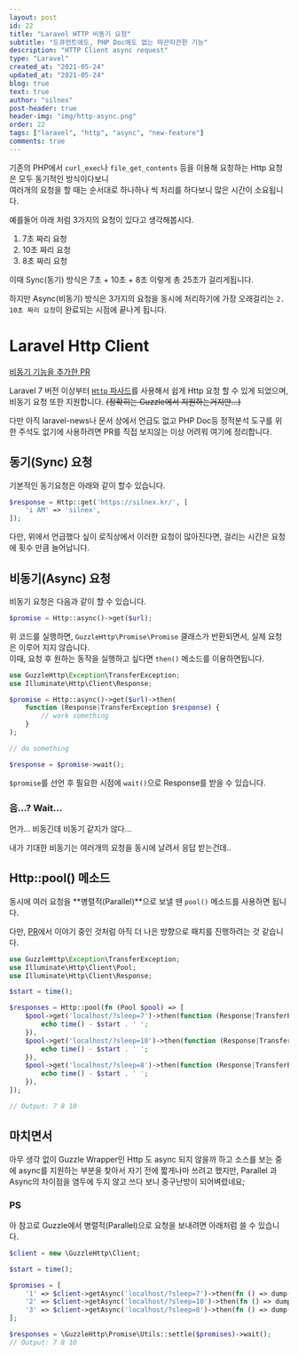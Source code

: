```yaml
---
layout: post
id: 22
title: "Laravel HTTP 비동기 요청"
subtitle: "도큐먼트에도, PHP Doc에도 없는 따끈따끈한 기능"
description: "HTTP Client async request"
type: "Laravel"
created_at: "2021-05-24"
updated_at: "2021-05-24"
blog: true
text: true
author: "silnex"
post-header: true
header-img: "img/http-async.png"
order: 22
tags: ["laravel", "http", "async", "new-feature"]
comments: true
---
```


기존의 PHP에서 `curl_exec`나 `file_get_contents` 등을 이용해 요청하는 Http 요청은 모두 동기적인 방식이다보니  
여러개의 요청을 할 때는 순서대로 하나하나 씩 처리를 하다보니 많은 시간이 소요됩니다.

예를들어 아래 처럼 3가지의 요청이 있다고 생각해봅시다.

1. 7초 짜리 요청
2. 10초 짜리 요청
3. 8초 짜리 요청

이때 Sync(동기) 방식은 7초 + 10초 + 8초 이렇게 총 25초가 걸리게됩니다.

하지만 Async(비동기) 방식은 3가지의 요청을 동시에 처리하기에 가장 오래걸리는 `2. 10초 짜리 요청`이 완료되는 시점에 끝나게 됩니다.

# Laravel Http Client

[비동기 기능을 추가한 PR](https://github.com/laravel/framework/pull/36948)

Laravel 7 버전 이상부터 [`Http` 파사드](https://laravel.kr/docs/http-client)를 사용해서
쉽게 Http 요청 할 수 있게 되었으며, 비동기 요청 또한 지원합니다.
~~(정확히는 Guzzle에서 지원하는거지만...)~~

다만 아직 laravel-news나 문서 상에서 언급도 없고 PHP Doc등 정적분석 도구를 위한 주석도 없기에
사용하려면 PR를 직접 보지않는 이상 어려워 여기에 정리합니다.

## 동기(Sync) 요청

기본적인 동기요청은 아래와 같이 할수 있습니다.

```php
$response = Http::get('https://silnex.kr/', [
    'i AM' => 'silnex',
]);
```

다만, 위에서 언급했다 싶이 로직상에서 이러한 요청이 많아진다면, 걸리는 시간은 요청에 횟수 만큼 늘어납니다.

## 비동기(Async) 요청

비동기 요청은 다음과 같이 할 수 있습니다.

```php
$promise = Http::async()->get($url);
```

위 코드를 실행하면, `GuzzleHttp\Promise\Promise` 클래스가 반환되면서, 실제 요청은 이루어 지지 않습니다.  
이때, 요청 후 원하는 동작을 실행하고 싶다면 `then()` 메소드를 이용하면됩니다.

```php
use GuzzleHttp\Exception\TransferException;
use Illuminate\Http\Client\Response;

$promise = Http::async()->get($url)->then(
    function (Response|TransferException $response) {
        // work something
    }
);

// do something

$response = $promise->wait();
```

`$promise`를 선언 후 필요한 시점에 `wait()`으로 Response를 받을 수 있습니다.

### 음...? Wait...

먼가... 비동긴데 비동기 같지가 않다...

내가 기대한 비동기는 여러개의 요청을 동시에 날려서 응답 받는건데..


## Http::pool() 메소드

동시에 여러 요청을 **병렬적(Parallel)**으로 보낼 땐 `pool()` 메소드를 사용하면 됩니다.

다만, [PR](https://github.com/laravel/framework/pull/36948)에서 이야기 중인 것처럼 아직 더 나은 방향으로 패치를 진행하려는 것 같습니다.

```php
use GuzzleHttp\Exception\TransferException;
use Illuminate\Http\Client\Pool;
use Illuminate\Http\Client\Response;

$start = time();

$responses = Http::pool(fn (Pool $pool) => [
    $pool->get('localhost/?sleep=7')->then(function (Response|TransferException $response) {
        echo time() - $start . ' ';
    }),
    $pool->get('localhost/?sleep=10')->then(function (Response|TransferException $response) {
        echo time() - $start . ' ';
    }),
    $pool->get('localhost/?sleep=8')->then(function (Response|TransferException $response) {
        echo time() - $start . ' ';
    }),
]);

// Output: 7 8 10
```

## 마치면서

아무 생각 없이 Guzzle Wrapper인 Http 도 async 되지 않을까 하고 소스를 보는 중에 async를 지원하는 부분을 찾아서 자기 전에 짧게나마 쓰려고 했지만, Parallel 과 Async의 차이점을 염두에 두지 않고 쓰다 보니 중구난방이 되어벼렸네요;

### PS

아 참고로 Guzzle에서 병렬적(Parallel)으로 요청을 보내려면 아래처럼 쓸 수 있습니다.

```php
$client = new \GuzzleHttp\Client;

$start = time();

$promises = [
    '1' => $client->getAsync('localhost/?sleep=7')->then(fn () => dump(time() - $start)),
    '2' => $client->getAsync('localhost/?sleep=10')->then(fn () => dump(time() - $start)),
    '3' => $client->getAsync('localhost/?sleep=8')->then(fn () => dump(time() - $start)),
];

$responses = \GuzzleHttp\Promise\Utils::settle($promises)->wait();
// Output: 7 8 10
```